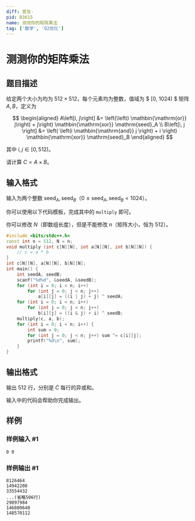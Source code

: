 ```yaml
---
diff: 普及-
pid: B3615
name: 测测你的矩阵乘法
tag: ['数学', 'O2优化']
---
```

# 测测你的矩阵乘法
## 题目描述

给定两个大小为均为 $512 \times 512$，每个元素均为整数，值域为 $ [0, 1024) $ 矩阵 $A, B$，定义为

$$ \begin{aligned}
	A\left[i, j\right] &= \left(\left(i \mathbin{\mathrm{or}} j\right) + j\right) \mathbin{\mathrm{xor}} \mathrm{seed}_A \\
    B\left[i, j \right] &= \left( \left(i \mathbin{\mathrm{and}} j \right) + i \right) \mathbin{\mathrm{xor}} \mathrm{seed}_B
\end{aligned} $$

其中 $i, j \in [0, 512)$。

请计算 $C = A \times B$。 
## 输入格式

输入为两个整数 $\mathrm{seed}_A, \mathrm{seed}_B$（$0 \leq \mathrm{seed}_A, \mathrm{seed}_B < 1024$）。

你可以使用以下代码模板，完成其中的 `multiply` 即可。

你可以修改 $N$（即数组长度），但是不能修改 $n$（矩阵大小，恒为 $512$）。

```cpp
#include <bits/stdc++.h>
const int n = 512, N = n;
void multiply (int c[N][N], int a[N][N], int b[N][N]) {
	// c = a * b
}
int c[N][N], a[N][N], b[N][N];
int main() {
	int seedA, seedB;
	scanf("%d%d", &seedA, &seedB);
    for (int i = 0; i < n; i++)
        for (int j = 0; j < n; j++)
            a[i][j] = ((i | j) + j) ^ seedA;
    for (int i = 0; i < n; i++)
        for (int j = 0; j < n; j++)
            b[i][j] = ((i & j) + i) ^ seedB;
    multiply(c, a, b);
    for (int i = 0; i < n; i++) {
        int sum = 0;
        for (int j = 0; j < n; j++) sum ^= c[i][j];
        printf("%d\n", sum);
    }
}
```
## 输出格式

输出 $512$ 行，分别是 $C$ 每行的异或和。

输入中的代码会帮助你完成输出。
## 样例

### 样例输入 #1
```
0 0
```
### 样例输出 #1
```
8126464
14942208
33554432
...(省略506行)
29097984
146800640
148570112
```
